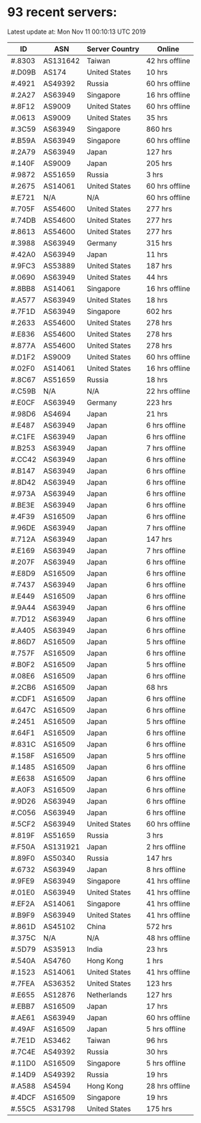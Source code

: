 # 93 recent servers:

Latest update at: Mon Nov 11 00:10:13 UTC 2019

| ID | ASN | Server Country | Online |
| -- | --- | -------------- | ------ |
| #.8303 | AS131642 | Taiwan | 42 hrs offline |
| #.D09B | AS174 | United States | 10 hrs |
| #.4921 | AS49392 | Russia | 60 hrs offline |
| #.2A27 | AS63949 | Singapore | 16 hrs offline |
| #.8F12 | AS9009 | United States | 60 hrs offline |
| #.0613 | AS9009 | United States | 35 hrs |
| #.3C59 | AS63949 | Singapore | 860 hrs |
| #.B59A | AS63949 | Singapore | 60 hrs offline |
| #.2A79 | AS63949 | Japan | 127 hrs |
| #.140F | AS9009 | Japan | 205 hrs |
| #.9872 | AS51659 | Russia | 3 hrs |
| #.2675 | AS14061 | United States | 60 hrs offline |
| #.E721 | N/A | N/A | 60 hrs offline |
| #.705F | AS54600 | United States | 277 hrs |
| #.74DB | AS54600 | United States | 277 hrs |
| #.8613 | AS54600 | United States | 277 hrs |
| #.3988 | AS63949 | Germany | 315 hrs |
| #.42A0 | AS63949 | Japan | 11 hrs |
| #.9FC3 | AS53889 | United States | 187 hrs |
| #.0690 | AS63949 | United States | 44 hrs |
| #.8BB8 | AS14061 | Singapore | 16 hrs offline |
| #.A577 | AS63949 | United States | 18 hrs |
| #.7F1D | AS63949 | Singapore | 602 hrs |
| #.2633 | AS54600 | United States | 278 hrs |
| #.E836 | AS54600 | United States | 278 hrs |
| #.877A | AS54600 | United States | 278 hrs |
| #.D1F2 | AS9009 | United States | 60 hrs offline |
| #.02F0 | AS14061 | United States | 16 hrs offline |
| #.8C67 | AS51659 | Russia | 18 hrs |
| #.C59B | N/A | N/A | 22 hrs offline |
| #.E0CF | AS63949 | Germany | 223 hrs |
| #.98D6 | AS4694 | Japan | 21 hrs |
| #.E487 | AS63949 | Japan | 6 hrs offline |
| #.C1FE | AS63949 | Japan | 6 hrs offline |
| #.B253 | AS63949 | Japan | 7 hrs offline |
| #.CC42 | AS63949 | Japan | 6 hrs offline |
| #.B147 | AS63949 | Japan | 6 hrs offline |
| #.8D42 | AS63949 | Japan | 6 hrs offline |
| #.973A | AS63949 | Japan | 6 hrs offline |
| #.BE3E | AS63949 | Japan | 6 hrs offline |
| #.4F39 | AS16509 | Japan | 6 hrs offline |
| #.96DE | AS63949 | Japan | 7 hrs offline |
| #.712A | AS63949 | Japan | 147 hrs |
| #.E169 | AS63949 | Japan | 7 hrs offline |
| #.207F | AS63949 | Japan | 6 hrs offline |
| #.E8D9 | AS16509 | Japan | 6 hrs offline |
| #.7437 | AS63949 | Japan | 6 hrs offline |
| #.E449 | AS16509 | Japan | 6 hrs offline |
| #.9A44 | AS63949 | Japan | 6 hrs offline |
| #.7D12 | AS63949 | Japan | 6 hrs offline |
| #.A405 | AS63949 | Japan | 6 hrs offline |
| #.86D7 | AS16509 | Japan | 5 hrs offline |
| #.757F | AS16509 | Japan | 6 hrs offline |
| #.B0F2 | AS16509 | Japan | 5 hrs offline |
| #.08E6 | AS16509 | Japan | 6 hrs offline |
| #.2CB6 | AS16509 | Japan | 68 hrs |
| #.CDF1 | AS16509 | Japan | 6 hrs offline |
| #.647C | AS16509 | Japan | 6 hrs offline |
| #.2451 | AS16509 | Japan | 5 hrs offline |
| #.64F1 | AS16509 | Japan | 6 hrs offline |
| #.831C | AS16509 | Japan | 6 hrs offline |
| #.158F | AS16509 | Japan | 5 hrs offline |
| #.1485 | AS16509 | Japan | 6 hrs offline |
| #.E638 | AS16509 | Japan | 6 hrs offline |
| #.A0F3 | AS16509 | Japan | 6 hrs offline |
| #.9D26 | AS63949 | Japan | 6 hrs offline |
| #.C056 | AS63949 | Japan | 6 hrs offline |
| #.5CF2 | AS63949 | United States | 60 hrs offline |
| #.819F | AS51659 | Russia | 3 hrs |
| #.F50A | AS131921 | Japan | 2 hrs offline |
| #.89F0 | AS50340 | Russia | 147 hrs |
| #.6732 | AS63949 | Japan | 8 hrs offline |
| #.9FE9 | AS63949 | Singapore | 41 hrs offline |
| #.01E0 | AS63949 | United States | 41 hrs offline |
| #.EF2A | AS14061 | Singapore | 41 hrs offline |
| #.B9F9 | AS63949 | United States | 41 hrs offline |
| #.861D | AS45102 | China | 572 hrs |
| #.375C | N/A | N/A | 48 hrs offline |
| #.5D79 | AS35913 | India | 23 hrs |
| #.540A | AS4760 | Hong Kong | 1 hrs |
| #.1523 | AS14061 | United States | 41 hrs offline |
| #.7FEA | AS36352 | United States | 123 hrs |
| #.E655 | AS12876 | Netherlands | 127 hrs |
| #.EBB7 | AS16509 | Japan | 17 hrs |
| #.AE61 | AS63949 | Japan | 60 hrs offline |
| #.49AF | AS16509 | Japan | 5 hrs offline |
| #.7E1D | AS3462 | Taiwan | 96 hrs |
| #.7C4E | AS49392 | Russia | 30 hrs |
| #.11D0 | AS16509 | Singapore | 5 hrs offline |
| #.14D9 | AS49392 | Russia | 19 hrs |
| #.A588 | AS4594 | Hong Kong | 28 hrs offline |
| #.4DCF | AS16509 | Singapore | 19 hrs |
| #.55C5 | AS31798 | United States | 175 hrs |

